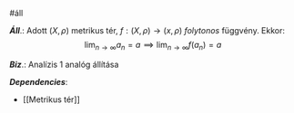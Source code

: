 #áll 

***Áll***.: Adott $(X, \rho)$ metrikus tér, $f:(X, \rho) \to (x, \rho)$ *folytonos* függvény.
Ekkor:
$$
\lim_{ n \to \infty } a_{n} = a \implies \lim_{ n \to \infty } f(a_{n}) = a
$$


***Biz***.: Analízis 1 analóg állítása


***Dependencies***:
- [[Metrikus tér]]